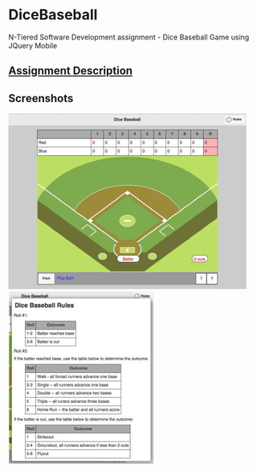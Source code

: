 # DiceBaseball
N-Tiered Software Development assignment - Dice Baseball Game using JQuery Mobile

##	[Assignment Description](https://view-api.box.com/1/sessions/b18009a43c734e1491937118d939b8a6/view)

##	Screenshots
![Main Screen](/images/screenshot.jpg)
![Rules](/images/rules.jpg)
